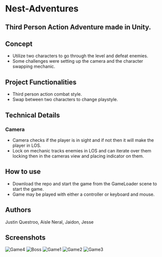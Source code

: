 # Nest-Adventures

## Third Person Action Adventure made in Unity.

## Concept
 - Utilize two characters to go through the level and defeat enemies.
 - Some challenges were setting up the camera and the character swapping mechanic.
 
 ## Project Functionalities
  - Third person action combat style.
  - Swap between two characters to change playstyle.
  
 ## Technical Details
 ### Camera
  - Camera checks if the player is in sight and if not then it will make the player in LOS.
  - Lock on mechanic tracks enemies in LOS and can iterate over them locking then in the cameras view and placing indicator on them.
  
## How to use
 - Download the repo and start the game from the GameLoader scene to start the game.
 - Game may be played with either a controller or keyboard and mouse.
  
## Authors
Justin Questroo, Aisle Neral, Jaidon, Jesse

## Screenshots
![Game4](https://user-images.githubusercontent.com/42195958/94502004-fcfcc900-01b7-11eb-819a-fcee4e5213a5.png)
![Boss](https://user-images.githubusercontent.com/42195958/94502006-fec68c80-01b7-11eb-8dc9-a42536c50eb0.png)
![Game1](https://user-images.githubusercontent.com/42195958/94502008-ff5f2300-01b7-11eb-9a94-342f7a30349d.png)
![Game2](https://user-images.githubusercontent.com/42195958/94502009-00905000-01b8-11eb-9ac2-02986b6f53a6.png)
![Game3](https://user-images.githubusercontent.com/42195958/94502011-01c17d00-01b8-11eb-8a4f-01d7c7c0abad.png)

